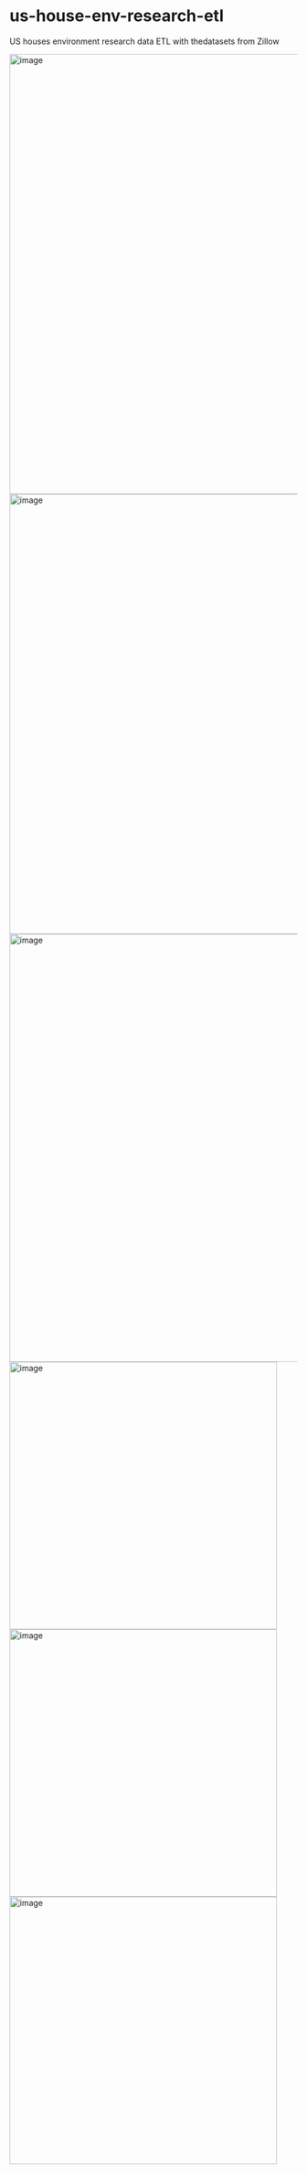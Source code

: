 # us-house-env-research-etl
US houses environment research data ETL with thedatasets from Zillow

<img width="770" alt="image" src="https://github.com/kwoolaid725/us-house-env-research-etl/assets/107806433/9ca51eb5-4efa-4890-a711-1d22c26a0956">



<img width="770" alt="image" src="https://github.com/kwoolaid725/us-house-env-research-etl/assets/107806433/af7e3211-969e-4628-b4f4-78451d63434a">

<img width="749" alt="image" src="https://github.com/kwoolaid725/us-house-env-research-etl/assets/107806433/773efc1f-d74a-4582-b741-a3e8a42bcac0">


<img width="468" alt="image" src="https://github.com/kwoolaid725/us-house-env-research-etl/assets/107806433/26bbeec4-42bd-4fa9-8270-5849a67154fc">

<img width="468" alt="image" src="https://github.com/kwoolaid725/us-house-env-research-etl/assets/107806433/41e619d9-4c0f-460f-8164-361affa0a4d7">

<img width="468" alt="image" src="https://github.com/kwoolaid725/us-house-env-research-etl/assets/107806433/76a49eb7-fc1e-49ed-8657-f1fca65ae86a">
